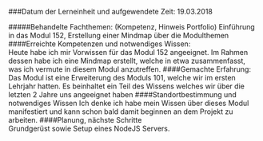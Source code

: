 ###Datum der Lerneinheit und aufgewendete Zeit:           19.03.2018 
                                                 
#####Behandelte Fachthemen: (Kompetenz, Hinweis Portfolio)
 Einführung in das Modul 152, Erstellung einer Mindmap über die Modulthemen 
####Erreichte Kompetenzen und notwendiges Wissen:         
 Heute habe ich mir Vorwissen für das Modul 152 angeeignet. Im Rahmen dessen habe ich eine Mindmap erstellt, welche in etwa zusammenfasst, was ich vermute in diesem Modul anzutreffen. 
####Gemachte Erfahrung:
Das Modul ist eine Erweiterung des Moduls 101, welche wir im ersten Lehrjahr hatten. Es beinhaltet ein Teil des Wissens welches wir über die letzten 2 Jahre uns angeeignet haben
####Standortbestimmung und notwendiges Wissen 
Ich denke ich habe mein Wissen über dieses Modul manifestiert und kann schon bald damit beginnen an dem Projekt zu arbeiten.
####Planung, nächste Schritte                              
Grundgerüst sowie Setup eines NodeJS Servers.